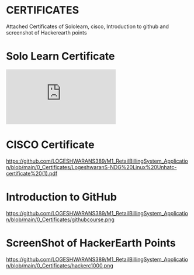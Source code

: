 # CERTIFICATES
Attached Certificates of Sololearn, cisco, Introduction to github and screenshot of Hackerearth points

# Solo Learn Certificate
![Solo_Learn](https://github.com/LOGESHWARANS389/M1_RetailBillingSystem_Application/blob/main/0_Certificates/LogeshwaranS-NDG%20Linux%20Unhatc-certificate%20(1).pdf)

# CISCO Certificate
https://github.com/LOGESHWARANS389/M1_RetailBillingSystem_Application/blob/main/0_Certificates/LogeshwaranS-NDG%20Linux%20Unhatc-certificate%20(1).pdf

# Introduction to GitHub
https://github.com/LOGESHWARANS389/M1_RetailBillingSystem_Application/blob/main/0_Certificates/githubcourse.png

# ScreenShot of HackerEarth Points
https://github.com/LOGESHWARANS389/M1_RetailBillingSystem_Application/blob/main/0_Certificates/hackerc1000.png
